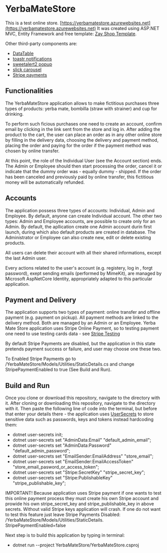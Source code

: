 # YerbaMateStore
This is a test online store. [https://yerbamatestore.azurewebsites.net](https://yerbamatestore.azurewebsites.net)
It was created using ASP.NET MVC, Entity Framework and free template: [Zay Shop Template](https://templatemo.com/tm-559-zay-shop).

Other third-party components are:
- [DataTable](https://datatables.net/)
- [toastr notifications](https://github.com/CodeSeven/toastr)
- [sweetalert2 popup](https://sweetalert2.github.io/)
- [slick carousel](https://kenwheeler.github.io/slick/)
- [Stripe payments](https://stripe.com/)

## Functionalities
The YerbaMateStore application allows to make fictitious purchases three types of products: yerba mate, bombilla (straw with strainer) and cup for drinking.

To perform such ficious purchases one need to create an account, confirm email by clicking in the link sent from the store and log in.
After adding the product to the cart, the user can place an order as in any other online store by filling in the delivery data, choosing the delivery and payment method, placing the order and paying for the order if the payment method was chosen by online transfer.

At this point, the role of the Individual User (see the Account section) ends. The Admin or Employee should then start processing the order, cancel it or indicate that the dummy order was - equally dummy - shipped. If the order has been canceled and previously paid by online transfer, this fictitious money will be automatically refunded.

## Accounts
The application possess three types of accounts: Individual, Admin and Employee. By default, anyone can create Individual account. The other two types: Admin and Employee accounts, are possible to create only for an Admin. By default, the apllication create one Admin account durin first launch, during which also default products are created in database.
The Administrator or Employee can also create new, edit or delete existing products.

All users can delete their account with all their shared informations, except the  last Admin user.

Every actions related to the user's account (e.g. registery, log in , forgt password), exept sending emails (performed by MimeKit), are managed by Microsoft AspNetCore Identity, appropriately adapted to this particular application.

## Payment and Delivery
The application supports two types of payment: online transfer and offline payment (e.g. payment on pickup). All payment methods are linked to the delivery method. Both are managed by an Admin or an Employee.
Yerba Mate Store application uses Stripe Online Payment, so to testing payment one need to use testing cards data - see [Stripe Testing](https://stripe.com/docs/testing)

By default Stripe Payments are disabled, but the application in this state pretends payment success or failure, and user may choose one these two.

To Enabled Stripe Payments go to /YerbaMateStore/Models/Utilities/StaticDetails.cs and change StripePaymentEnabled to true (See Build and Run).

## Build and Run
Once you clone or download this repository, navigate to the directory with it. After cloning or downloading this repository, navigate to the directory with it. Then paste the following line of code into the terminal, but before that enter your details there - the application uses [UserSecrets](https://learn.microsoft.com/en-us/aspnet/core/security/app-secrets?view=aspnetcore-7.0&tabs=linux) to store sensitive data such as passwords, keys and tokens instead hardcoding them:
- dotnet user-secrets init;
- dotnet user-secrets set "AdminData:Email" "default_admin_email";
- dotnet user-secrets set "AdminData:Password" "default_admin_password";
- dotnet user-secrets set "EmailSender:EmailAddress" "store_email";
- dotnet user-secrets set "EmailSender:EmailAccessToken" "store_email_pasword_or_access_token";
- dotnet user-secrets set "Stripe:SecretKey" "stripe_secret_key";
- dotnet user-secrets set "Stripe:PublishableKey" "stripe_publishable_key";

IMPORTANT! Because application uses Stripe payment if one wants to test this online payment process they must create his own Stripe account and prowide his own 
stripe_secret_key and stripe_publishable_key in above secrets. Without valid Stripe keys application will crash. 
If one do not want to test this feature just leave Stripe Payments Disabled:
/YerbaMateStore/Models/Utilities/StaticDetails. StripePaymentEnabled=false

Next step is to build this application by typing in terminal:

 - dotnet run --project YerbaMateStore/YerbaMateStore.csproj 


